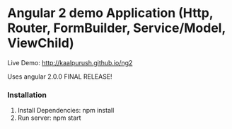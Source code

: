 # Angular 2 demo Application (Http, Router, FormBuilder, Service/Model, ViewChild)

Live Demo: http://kaalpurush.github.io/ng2

Uses angular 2.0.0 FINAL RELEASE!

### Installation
1. Install Dependencies: npm install	
2. Run server: npm start